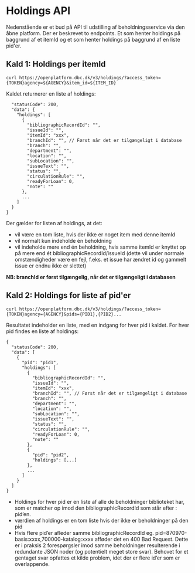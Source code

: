 # Holdings API

Nedenstående er et bud på API til udstilling af beholdningsservice via den åbne platform. Der er beskrevet to endpoints. Et som henter holdings på baggrund af et itemId og et som henter holdings på baggrund af en liste pid'er.

## Kald 1: Holdings per itemId

`curl https://openplatform.dbc.dk/v3/holdings/?access_token={TOKEN}agency=${AGENCY}&item_id=${ITEM_ID}`

Kaldet returnerer en liste af holdings:

```{
  "statusCode": 200,
  "data": {
    "holdings": [
      {
        "bibliographicRecordId": "",
        "issueId": "",
        "itemId": "xxx",
        "branchId": "", // Først når det er tilgængeligt i database
        "branch": "",
        "department": "",
        "location": "",
        "subLocation": "",
        "issueText": "",
        "status": "",
        "circulationRule": "",
        "readyForLoan": 0,
        "note": ""
      },
      ...
    ]
  }
}
```

Der gælder for listen af holdings, at det:

- vil være en tom liste, hvis der ikke er noget item med denne itemId
- vil normalt kun indeholde én beholdning
- vil indeholde mere end én beholdning, hvis samme itemId er knyttet op på mere end ét bibliographicRecordId/issueId (dette vil under normale omstændigheder være en fejl, f.eks. et issue har ændret id og gammelt issue er endnu ikke er slettet)

**NB: branchId er først tilgængelig, når det er tilgængeligt i databasen**

## Kald 2: Holdings for liste af pid'er

`curl https://openplatform.dbc.dk/v3/holdings/?access_token={TOKEN}agency={AGENCY}&pids={PID1},{PID2}...`

Resultatet indeholder en liste, med en indgang for hver pid i kaldet. For hver pid findes en liste af holdings:

```
{
  "statusCode": 200,
  "data": [
    {
      "pid": "pid1",
      "holdings": [
        {
          "bibliographicRecordId": "",
          "issueId": "",
          "itemId": "xxx",
          "branchId": "", // Først når det er tilgængeligt i database
          "branch": "",
          "department": "",
          "location": "",
          "subLocation": "",
          "issueText": "",
          "status": "",
          "circulationRule": "",
          "readyForLoan": 0,
          "note": ""
        },
        {
          "pid": "pid2",
          "holdings": [...]
        },
        ...
      ]
    }
  ]
}
```

- Holdings for hver pid er en liste af alle de beholdninger biblioteket har, som er matcher op imod den bibliographicRecordId som står efter : pid’en.
- værdien af holdings er en tom liste hvis der ikke er beholdninger på den pid
- Hvis flere pid’er afleder samme bibliographicRecordId eg. pid=870970-basis:xxxx,700000-katalog:xxxx afføder det en 400 Bad Request. Dette er i praksis 2 forespørgsler imod samme beholdninger resulterende i redundante JSON noder (og potentielt meget store svar). Behovet for et gentaget svar opfattes et kilde problem, idet der er flere id’er som er overlappende.
